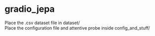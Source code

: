 # gradio_jepa
Place the .csv dataset file in dataset/ <br />
Place the configuration file and attentive probe inside config_and_stuff/
